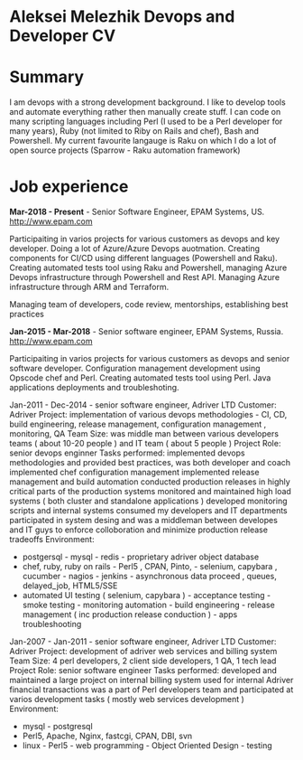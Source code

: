 # Aleksei Melezhik Devops and Developer CV

# Summary

I am devops with a strong development background. I like to develop tools and automate everything rather then manually create stuff. I can code on many scripting languages including Perl (I used to be a Perl developer for many years), Ruby (not limited to Riby on Rails and chef), Bash and Powershell. My current favourite langauge is Raku on which I do a lot of open source projects (Sparrow - Raku automation framework)


# Job experience


**Mar-2018 - Present** - Senior Software Engineer, EPAM Systems, US. http://www.epam.com

Participaiting in varios projects for various customers as devops and key developer. Doing a lot of Azure/Azure Devops auotmation.
Creating components for CI/CD using different languages (Powershell and Raku). Creating automated tests tool using Raku and
Powershell, managing Azure Devops infrastructure through Powershell and Rest API. Managing Azure infrastructure through ARM and Terraform.

Managing team of developers, code review, mentorships, establishing best practices


**Jan-2015 - Mar-2018** - Senior software engineer, EPAM Systems, Russia. http://www.epam.com

Participaiting in varios projects for various customers as devops and senior software developer. 
Configuration management development using Opscode chef and Perl. Creating automated tests tool using Perl.
Java applications deployments and troubleshoting.


Jan-2011 - Dec-2014 - senior software engineer, Adriver LTD
Customer: Adriver
Project: implementation of various devops methodologies - CI, CD,  build engineering, release management, configuration management , monitoring, QA
Team Size: was middle man between various developers teams ( about 10-20 people ) and IT team ( about 5 people )
Project Role: senior devops enginner
Tasks performed:
implemented devops methodologies and provided best practices, was both developer and coach
implemented chef configuration management
implemented release management and build automation
conducted production releases in highly critical parts of the production systems
monitored and maintained  high load systems ( both cluster  and standalone applications )
developed monitoring scripts and internal systems consumed my developers and IT departments
participated in system desing and was a middleman between developes and IT guys to enforce colloboration and minimize production release  tradeoffs
Environment:
- postgersql - mysql - redis  - proprietary adriver object database
- chef,  ruby, ruby on rails - Perl5 , CPAN, Pinto,  - selenium, capybara , cucumber  - nagios - jenkins - asynchronous data proceed , queues, delayed_job, HTML5/SSE
- automated UI testing  ( selenium, capybara ) - acceptance testing - smoke testing - monitoring automation -  build engineering - release management ( inc production release conduction ) - apps troubleshooting

Jan-2007 - Jan-2011 - senior software engineer, Adriver LTD
Customer: Adriver
Project: development of adriver  web services and billing system
Team Size: 4 perl developers, 2 client side developers, 1 QA, 1 tech lead 
Project Role: senior software engineer
Tasks performed:
developed and maintained a large project on internal billing system used for internal Adriver financial transactions
was a part of Perl developers team and participated at varios development tasks  ( mostly web services development )
Environment:
- mysql - postgresql
- Perl5, Apache, Nginx, fastcgi, CPAN, DBI, svn
- linux - Perl5 - web programming - Object Oriented Design - testing 
